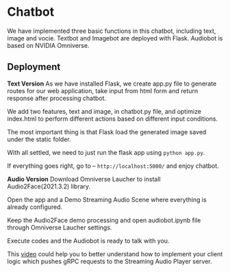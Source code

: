 # Chatbot

We have implemented three basic functions in this chatbot, including text, image and vocie. Textbot and Imagebot are deployed with Flask. Audiobot is based on NVIDIA Omniverse. 

## Deployment

**Text Version** 
As we have installed Flask, we create app.py file to generate routes for our web application, take input from html form and return response after processing chatbot. 

We add two features, text and image, in chatbot.py file, and optimize index.html to perform different actions based on different input conditions. 

The most important thing is that Flask load the generated image saved under the static folder. 

With all settled, we need to just run the flask app using ``` python app.py ```. 

If everything goes right, go to – ``` http://localhost:5000/ ``` and enjoy chatbot.

**Audio Version** 
Download Omniverse Laucher to install Audio2Face(2021.3.2) library. 

Open the app and a Demo Streaming Audio Scene where everything is already configured. 

Keep the Audio2Face demo processing and open audiobot.ipynb file through Omniverse Laucher settings. 

Execute codes and the Audiobot is ready to talk with you. 

This [video](https://www.youtube.com/watch?v=qKhPwdcOG_w&t=17s) could help you to better understand how to implement your client logic which pushes gRPC requests to the Streaming Audio Player server.
